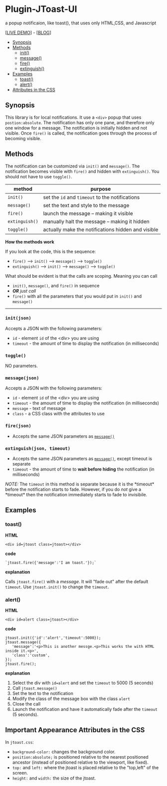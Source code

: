# Plugin-JToast-UI
a popup notificaion, like toast(), that uses only HTML,CSS, and Javascript

[[LIVE DEMO]()] - [[BLOG]()]

- [Synopsis](#synopsis)
- [Methods](#methods)
  - [init()](#init)
  - [message()](#message)
  - [fire()](#fire)
  - [extinguish()](#extinguish)
- [Examples](#examples)
  - [toast()](#fire)
  - [alert()](#alert)
- [Attributes in the CSS](#attrib)

## <a name=synopsis>Synopsis</a> ##

This library is for local notifications. It use a `<div>` popup that uses `postion:absolute`. The notification has only one pane, and therefore only one window for a message. The notification is initially hidden and not visible. Once `fire()` is called, the notification goes through the process of becoming visible. 

## <a name=method>Methods</a> ##

The notification can be customized via `init()` and `message()`. The notification becomes visible with `fire()` and hidden with `extinguish()`. You should not have to use `toggle()`.

method        |  purpose
--------------|-----------
`init()`      | set the `id` and `timeout` to the notifications 
`message()`   | set the text and style to the message
`fire()`      | launch the message &ndash; making it visible
`extinguish()` | manually halt the message &ndash; making it hidden
`toggle()`    | actually make the notifications hidden and visible

**How the methods work**

If you look at the code, this is the sequence:

- `fire()` &mdash;> `init()` &mdash;> `message()` &mdash;> `toggle()`
- `extinguish()` &mdash;> `init()` &mdash;> `message()` &mdash;> `toggle()`

What should be evident is that the calls are scoping. Meaning you can call

- `init()`, `message()`, and `fire()` in sequence
- **_OR_** *just call*
- `fire()` with all the parameters that you would put in `init()` and `message()`

----
### <a name=init>`init(json)`</a> ###
Accepts a JSON with the following parameters:

- `id` - element `id` of the &lt;div&gt; you are using
- `timeout` - the amount of time to display the notification (in milliseconds)

### `toggle()` ###
NO parameters.

### <a name=message>`message(json)`</a> ###
Accepts a JSON with the following parameters:

- `id` - element `id` of the &lt;div&gt; you are using
- `timeout` - the amount of time to display the notification (in milliseconds)
- `message` - text of message
- `class` - a CSS class with the attributes to use

### <a name=fire>`fire(json)`</a> ###

- Accepts the same JSON parameters as [`message()`](#message)

### <a name=extinguish>`extinguish(json, timeout)`</a> ###

- Accepts the same JSON parameters as [`message()`](#message), except timeout is separate
- `timeout` - the amount of time to **wait before hiding** the notification (in milliseconds)

*NOTE:* The `timeout` in this method is separate because it is the \*timeout\* before the notification starts to fade. However, if you do *not* give a \*timeout\* then the notification immediately starts to fade to invisibile.

## <a name=examples>Examples</a> ##

### <a name=toast>toast()</a> ###

**HTML**

    <div id=jtoast class=jtoast></div>

**code**

    `jtoast.fire({'message':'I am toast.'});`

**explanation**

Calls `jtoast.fire()` with a *message*. It will "fade out" after the default `timeout`. Use `jtoast.init()` to change the `timeout`.

### <a name=alert>alert()</a> ###

**HTML**

    <div id=alert class=jtoast></div>

**code**

    jtoast.init({'id':'alert','timeout':5000});
    jtoast.message({
       'message':'<p>This is another messge.<p>This works the with HTML inside it.<p>',
       'class':'custom',
    });
    jtoast.fire();

**explanation**

1. Select the div with `id=alert` and set the `timeout` to 5000 (5 seconds)
2. Call `jtoast.message()`
3. Set the text to the notification
4. Modify the class of the message box with the class `alert`
5. Close the call
6. Launch the notification and have it automatically fade after the `timeout` (5 seconds).

## <a name=attrib>Important Appearance Attributes in the CSS</a> ##

In `jtoast.css`:

- `background-color:` changes the background color.
- `position:absolute;` is positioned relative to the nearest positioned ancestor (instead of positioned relative to the viewport, like fixed).
- `top:` and `left:` where the jtoast is placed relative to the "top,left" of the screen.
- `height:` and `width:` the size of the jtoast.
